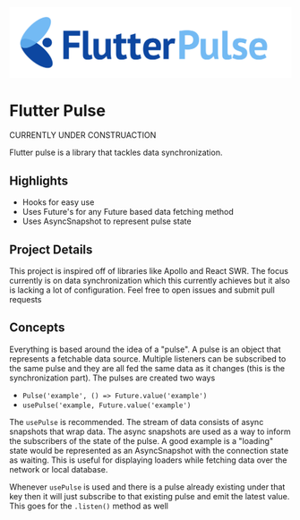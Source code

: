 ![Logo](https://github.com/pstromberg98/flutter_pulse/blob/master/logo.png)

# Flutter Pulse

CURRENTLY UNDER CONSTRUACTION

Flutter pulse is a library that tackles data synchronization.

## Highlights

- Hooks for easy use
- Uses Future's for any Future based data fetching method
- Uses AsyncSnapshot to represent pulse state

## Project Details

This project is inspired off of libraries like Apollo and React SWR. The focus currently is on data synchronization which this currently achieves but it also is lacking a lot of configuration. Feel free to open issues and submit pull requests

## Concepts

Everything is based around the idea of a "pulse". A pulse is an object that represents a fetchable data source. Multiple listeners can be subscribed to the same pulse and they are all fed the same data as it changes (this is the synchronization part). The pulses are created two ways
- `Pulse('example', () => Future.value('example')` 
- `usePulse('example, Future.value('example')`

The `usePulse` is recommended. The stream of data consists of async snapshots that wrap data. The async snapshots are used as a way to inform the subscribers of the state of the pulse. A good example is a "loading" state would be represented as an AsyncSnapshot with the connection state as waiting. This is useful for displaying loaders while fetching data over the network or local database.

Whenever `usePulse` is used and there is a pulse already existing under that key then it will just subscribe to that existing pulse and emit the latest value. This goes for the `.listen()` method as well
